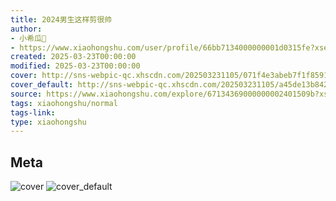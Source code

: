 ```yaml
---
title: 2024男生这样剪很帅
author:
- 小希瓜🍉
- https://www.xiaohongshu.com/user/profile/66bb7134000000001d0315fe?xsec_token=undefined
created: 2025-03-23T00:00:00
modified: 2025-03-23T00:00:00
cover: http://sns-webpic-qc.xhscdn.com/202503231105/071f4e3abeb7f1f8591f037bf9d12467/1040g0083194g6u544m005plre4q7e5fuo3i77b0!nc_n_webp_prv_1
cover_default: http://sns-webpic-qc.xhscdn.com/202503231105/a45de13b8424ea4edc85dd7f279d0590/1040g0083194g6u544m005plre4q7e5fuo3i77b0!nc_n_webp_mw_1
source: https://www.xiaohongshu.com/explore/67134369000000002401509b?xsec_token=ABb2AyGvFhF5w7aeDgDVN2TNzbFl4r4zixmbAlape3Sew=
tags: xiaohongshu/normal
tags-link:
type: xiaohongshu
---
```


## Meta

![cover](http://sns-webpic-qc.xhscdn.com/202503231105/071f4e3abeb7f1f8591f037bf9d12467/1040g0083194g6u544m005plre4q7e5fuo3i77b0!nc_n_webp_prv_1)
![cover_default](http://sns-webpic-qc.xhscdn.com/202503231105/a45de13b8424ea4edc85dd7f279d0590/1040g0083194g6u544m005plre4q7e5fuo3i77b0!nc_n_webp_mw_1)
